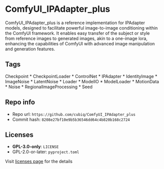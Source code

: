 # ComfyUI_IPAdapter_plus
ComfyUI_IPAdapter_plus is a reference implementation for IPAdapter models, designed to facilitate powerful image-to-image conditioning within the ComfyUI framework. It enables easy transfer of the subject or style from reference images to generated images, akin to a one-image lora, enhancing the capabilities of ComfyUI with advanced image manipulation and generation features.

## Tags
Checkpoint * CheckpointLoader * ControlNet * IPAdapter * IdentityImage * ImageNoise * LatentNoise * Loader * ModelIO * ModelLoader * MotionData * Noise * RegionalImageProcessing * Seed

## Repo info
- Repo url: `https://github.com/cubiq/ComfyUI_IPAdapter_plus`
- Commit hash: `8208e27bf10e9b5b36546dd64c4b820b168c2724`

## Licenses
- **GPL-3.0-only**: `LICENSE`
- GPL-2.0-or-later: `pyproject.toml`

Visit [licenses page](licenses.md) for the details
